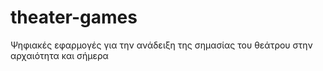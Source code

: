 # theater-games
Ψηφιακές εφαρμογές για την ανάδειξη της σημασίας του θεάτρου στην αρχαιότητα και σήμερα
